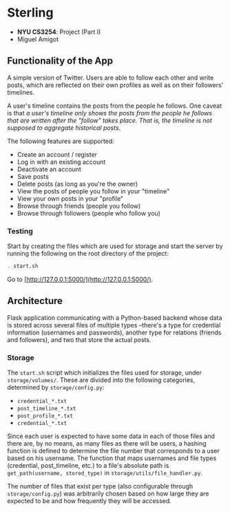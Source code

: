 Sterling
========

- **NYU CS3254**: Project (Part I)
- Miguel Amigot

## Functionality of the App
A simple version of Twitter. Users are able to follow each other and write posts, which are reflected on their own profiles as well as on their followers' timelines.

A user's timeline contains the posts from the people he follows. One caveat is that _a user's timeline only shows the posts from the people he follows that are written after the "follow" takes place. That is, the timeline is not supposed to aggregate historical posts._

The following features are supported:
- Create an account / register
- Log in with an existing account
- Deactivate an account
- Save posts
- Delete posts (as long as you're the owner)
- View the posts of people you follow in your "timeline"
- View your own posts in your "profile"
- Browse through friends (people you follow)
- Browse through followers (people who follow you)

### Testing
Start by creating the files which are used for storage and start the server by running the following on the root directory of the project:

```bash
. start.sh
```

Go to [http://127.0.0.1:5000/](http://127.0.0.1:5000/).

## Architecture
Flask application communicating with a Python-based backend whose data is stored across several files of multiple types –there's a type for credential information (usernames and passwords), another type for relations (friends and followers), and two that store the actual posts.

### Storage
The `start.sh` script which initializes the files used for storage, under `storage/volumes/`. These are divided into the following categories, determined by `storage/config.py`:
- `credential_*.txt`
- `post_timeline_*.txt`
- `post_profile_*.txt`
- `credential_*.txt`

Since each user is expected to have some data in each of those files and there are, by no means, as many files as there will be users, a hashing function is defined to determine the file number that corresponds to a user based on his username. The function that maps usernames and file types (credential, post_timeline, etc.) to a file's absolute path is `get_path(username, stored_type)` in `storage/utils/file_handler.py`.

The number of files that exist per type (also configurable through `storage/config.py`) was arbitrarily chosen based on how large they are expected to be and how frequently they will be accessed.
